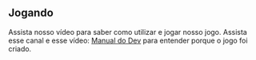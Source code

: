 ## Jogando
Assista nosso vídeo para saber como utilizar e jogar nosso jogo. Assista esse canal e esse vídeo: [Manual do Dev](https://www.youtube.com/watch?v=tcbMmm77WOU) para entender porque o jogo foi criado.
